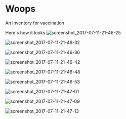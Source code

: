 # Woops
An Inventory for vaccination

Here's how it looks
![screenshot_2017-07-11-21-46-25](https://user-images.githubusercontent.com/11080725/28084876-b9b1435c-6682-11e7-8805-f8c752564c19.png)

![screenshot_2017-07-11-21-46-32](https://user-images.githubusercontent.com/11080725/28084877-b9dcb5f0-6682-11e7-8cdb-fc68e709aec9.png)

![screenshot_2017-07-11-21-46-36](https://user-images.githubusercontent.com/11080725/28084880-b9f85b98-6682-11e7-9a0f-cc8275270783.png)

![screenshot_2017-07-11-21-46-42](https://user-images.githubusercontent.com/11080725/28084878-b9f61e00-6682-11e7-9478-bbde54813bf6.png)

![screenshot_2017-07-11-21-46-48](https://user-images.githubusercontent.com/11080725/28084882-b9fc5d24-6682-11e7-9e57-800324083a6c.png)

![screenshot_2017-07-11-21-46-53](https://user-images.githubusercontent.com/11080725/28084879-b9f7d0ce-6682-11e7-9586-90ca920c3598.png)

![screenshot_2017-07-11-21-47-01](https://user-images.githubusercontent.com/11080725/28084881-b9fb3070-6682-11e7-93e1-f7a5b630a464.png)

![screenshot_2017-07-11-21-47-09](https://user-images.githubusercontent.com/11080725/28084883-ba037172-6682-11e7-8445-207de1218566.png)

![screenshot_2017-07-11-21-47-13](https://user-images.githubusercontent.com/11080725/28084884-ba257f1a-6682-11e7-979e-06cb072c3b10.png)

